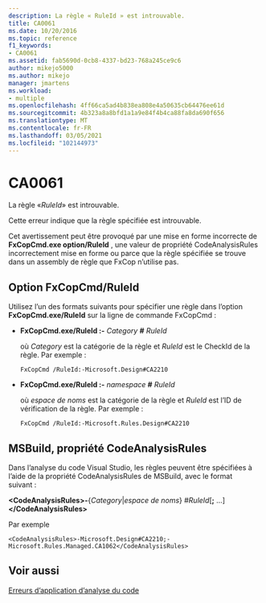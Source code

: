 ```yaml
---
description: La règle « RuleId » est introuvable.
title: CA0061
ms.date: 10/20/2016
ms.topic: reference
f1_keywords:
- CA0061
ms.assetid: fab5690d-0cb8-4337-bd23-768a245ce9c6
author: mikejo5000
ms.author: mikejo
manager: jmartens
ms.workload:
- multiple
ms.openlocfilehash: 4ff66ca5ad4b838ea808e4a50635cb64476ee61d
ms.sourcegitcommit: 4b323a8a8bfd1a1a9e84f4b4ca88fa8da690f656
ms.translationtype: MT
ms.contentlocale: fr-FR
ms.lasthandoff: 03/05/2021
ms.locfileid: "102144973"
---
```

# <a name="ca0061"></a>CA0061
La règle «*RuleId*» est introuvable.

Cette erreur indique que la règle spécifiée est introuvable.

Cet avertissement peut être provoqué par une mise en forme incorrecte de **FxCopCmd.exe option/RuleId** , une valeur de propriété CodeAnalysisRules incorrectement mise en forme ou parce que la règle spécifiée se trouve dans un assembly de règle que FxCop n’utilise pas.

## <a name="fxcopcmd-ruleid-option"></a>Option FxCopCmd/RuleId
Utilisez l’un des formats suivants pour spécifier une règle dans l’option **FxCopCmd.exe/RuleId** sur la ligne de commande FxCopCmd :

- **FxCopCmd.exe/RuleId :-** *Category* **#** *RuleId*

     où *Category* est la catégorie de la règle et *RuleId* est le CheckId de la règle. Par exemple :

    ```
    FxCopCmd /RuleId:-Microsoft.Design#CA2210
    ```

- **FxCopCmd.exe/RuleId :-** *namespace* **#** *RuleId*

     où *espace de noms* est la catégorie de la règle et *RuleId* est l’ID de vérification de la règle. Par exemple :

    ```
    FxCopCmd /RuleId:-Microsoft.Rules.Design#CA2210
    ```

## <a name="msbuild-codeanalysisrules-property"></a>MSBuild, propriété CodeAnalysisRules
Dans l’analyse du code Visual Studio, les règles peuvent être spécifiées à l’aide de la propriété CodeAnalysisRules de MSBuild, avec le format suivant :

**\<CodeAnalysisRules>-**{*Category*&#124;*espace de noms*} #*RuleId*[**;** ...]**\</CodeAnalysisRules>**

Par exemple

```
<CodeAnalysisRules>-Microsoft.Design#CA2210;-Microsoft.Rules.Managed.CA1062</CodeAnalysisRules>
```

## <a name="see-also"></a>Voir aussi
[Erreurs d’application d’analyse du code](../code-quality/code-analysis-application-errors.md)
